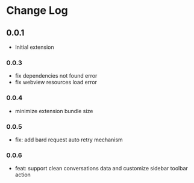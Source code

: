 # Change Log

## 0.0.1

- Initial extension

### 0.0.3

- fix dependencies not found error
- fix webview resources load error

### 0.0.4

- minimize extension bundle size

### 0.0.5

- fix: add bard request auto retry mechanism

### 0.0.6

- feat: support clean conversations data and customize sidebar toolbar action